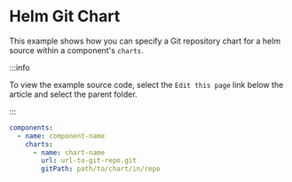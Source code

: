 # Helm Git Chart
This example shows how you can specify a Git repository chart for a helm source within a component's `charts`.

:::info

To view the example source code, select the `Edit this page` link below the article and select the parent folder.

:::

``` yaml
components:
  - name: component-name
    charts:
      - name: chart-name
        url: url-to-git-repo.git
        gitPath: path/to/chart/in/repo
```
